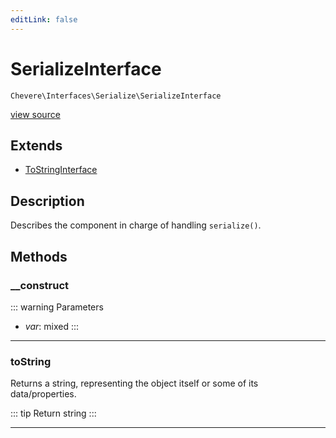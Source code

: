 ```yaml
---
editLink: false
---
```


# SerializeInterface

`Chevere\Interfaces\Serialize\SerializeInterface`

[view source](https://github.com/chevere/chevere/blob/main/src/Chevere/Interfaces/Serialize/SerializeInterface.php)

## Extends

- [ToStringInterface](../Common/ToStringInterface.md)

## Description

Describes the component in charge of handling `serialize()`.

## Methods

### __construct

::: warning Parameters
- *var*: mixed
:::

---

### toString

Returns a string, representing the object itself or some of its data/properties.

::: tip Return
string
:::

---
